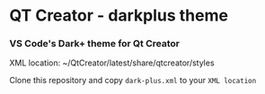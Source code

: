 # QT Creator - darkplus theme
### VS Code's Dark+ theme for Qt Creator

XML location: ~/QtCreator/latest/share/qtcreator/styles

Clone this repository and copy `dark-plus.xml` to your `XML location`

